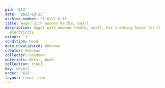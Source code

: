 ```yaml
---
pid: '613'
date: '2023-10-25'
archive_number: 23-01/1-6-11
title: Auger with wooden handle, small
description: Auger with wooden handle, small. For creating holes for fencing before
  electricity.
extent: '1'
condition: Good
date_unvalidated: Unknown
creator: Unknown
collector: Unknown
materials: Metal, Wood
collection: tinui
key: object
order: '612'
layout: tinui_item
---
```

